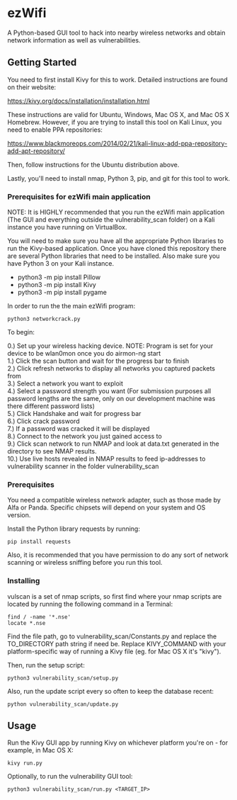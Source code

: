# ezWifi

A Python-based GUI tool to hack into nearby wireless networks and obtain network information as well as vulnerabilities.

## Getting Started

You need to first install Kivy for this to work. Detailed instructions are found on their website:

https://kivy.org/docs/installation/installation.html

These instructions are valid for Ubuntu, Windows, Mac OS X, and Mac OS X Homebrew. However, if you are trying to install this tool on Kali Linux, you need to enable PPA repositories:

https://www.blackmoreops.com/2014/02/21/kali-linux-add-ppa-repository-add-apt-repository/

Then, follow instructions for the Ubuntu distribution above.

Lastly, you'll need to install nmap, Python 3, pip, and git for this tool to work.

### Prerequisites for ezWifi main application

NOTE: It is HIGHLY recommended that you run the ezWifi main application (The GUI and everything outside the vulnerability_scan folder) on a Kali instance you have running on VirtualBox.  

You will need to make sure you have all the appropriate Python libraries to run the Kivy-based application. Once you have cloned this repository there are several Python libraries that need to be installed. Also make sure you have Python 3 on your Kali instance. 

- python3 -m pip install Pillow
- python3 -m pip install Kivy
- python3 -m pip install pygame 

In order to run the the main ezWifi program:

```
python3 networkcrack.py

```
To begin:

0.) Set up your wireless hacking device. NOTE: Program is set for your device to be wlan0mon once you do airmon-ng start <device> <br/>
1.) Click the scan button and wait for the progress bar to finish <br/>
2.) Click refresh networks to display all networks you captured packets from <br/>
3.) Select a network you want to exploit <br/>
4.) Select a password strength you want (For submission purposes all password lengths are the same, only on our development machine was there different password lists) <br/>
5.) Click Handshake and wait for progress bar <br/>
6.) Click crack password <br/>
7.) If a password was cracked it will be displayed <br/>
8.) Connect to the network you just gained access to <br/>
9.) Click scan network to run NMAP and look at data.txt generated in the directory to see NMAP results. <br/>
10.) Use live hosts revealed in NMAP results to feed ip-addresses to vulnerability scanner in the folder vulnerability_scan <br/>

### Prerequisites

You need a compatible wireless network adapter, such as those made by Alfa or Panda. Specific chipsets will depend on your system and OS version.

Install the Python library requests by running:
```
pip install requests
```

Also, it is recommended that you have permission to do any sort of network scanning or wireless sniffing before you run this tool.

### Installing

vulscan is a set of nmap scripts, so first find where your nmap scripts are located by running the following command in a Terminal:

```
find / -name '*.nse'
locate *.nse
```

Find the file path, go to vulnerability_scan/Constants.py and replace the TO_DIRECTORY path string if need be.
Replace KIVY_COMMAND with your platform-specific way of running a Kivy file (eg. for Mac OS X it's "kivy").

Then, run the setup script:

```
python3 vulnerability_scan/setup.py
```

Also, run the update script every so often to keep the database recent:

```
python vulnerability_scan/update.py
```

## Usage

Run the Kivy GUI app by running Kivy on whichever platform you're on - for example, in Mac OS X:

```
kivy run.py
```

Optionally, to run the vulnerability GUI tool:

```
python3 vulnerability_scan/run.py <TARGET_IP>
```
